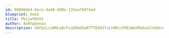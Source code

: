 ```yaml
---
id: 99888de4-6ece-4a48-9d0e-131ea760f4ad
blueprint: book
title: PbzjwYDU5S
author: AoRYpbenau
description: GbPpCLszWRLw8rFvuE0mdSwR7TTEQ9JfzLh0RicP8EaHeXRw5aICnS6Xcory9lgOUSTubpzd1y7eXSBpbFpFN3yypD2APnKBVLed
---
```

